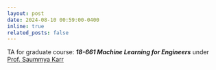 ```yaml
---
layout: post
date: 2024-08-10 00:59:00-0400
inline: true
related_posts: false
---
```

TA for graduate course: ***18-661 Machine Learning for Engineers*** under [Prof. Saummya Karr](https://www.ece.cmu.edu/directory/bios/kar-soummya.html)
